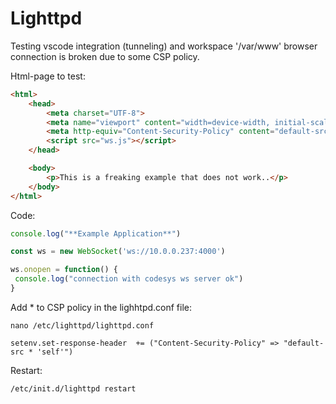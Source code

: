 # Lighttpd

Testing vscode integration (tunneling) and workspace '/var/www' browser connection is broken due to some CSP policy.

Html-page to test:

```html
<html>
    <head>
        <meta charset="UTF-8">
        <meta name="viewport" content="width=device-width, initial-scale=1.0">
        <meta http-equiv="Content-Security-Policy" content="default-src *; connect-src *; script-src *;">      
        <script src="ws.js"></script>
    </head>

    <body>
        <p>This is a freaking example that does not work..</p>
    </body>
</html> 
```

Code:

```javascript
console.log("**Example Application**")

const ws = new WebSocket('ws://10.0.0.237:4000')

ws.onopen = function() {
 console.log("connection with codesys ws server ok")
}
```

Add \* to CSP policy in the lighhtpd.conf file:

```
nano /etc/lighttpd/lighttpd.conf
```

```
setenv.set-response-header  += ("Content-Security-Policy" => "default-src * 'self'")
```

Restart:

```
/etc/init.d/lighttpd restart
```
